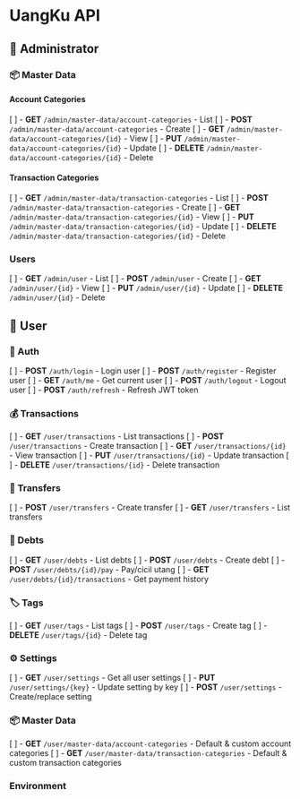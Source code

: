 # UangKu API
## 👤 Administrator
### 📦 Master Data 
#### Account Categories
[ ] - **GET**   `/admin/master-data/account-categories`               - List
[ ] - **POST**  `/admin/master-data/account-categories`               - Create
[ ] - **GET**   `/admin/master-data/account-categories/{id}`          - View
[ ] - **PUT**   `/admin/master-data/account-categories/{id}`          - Update
[ ] - **DELETE** `/admin/master-data/account-categories/{id}`         - Delete

#### Transaction Categories
[ ] - **GET**   `/admin/master-data/transaction-categories`               - List
[ ] - **POST**  `/admin/master-data/transaction-categories`               - Create
[ ] - **GET**   `/admin/master-data/transaction-categories/{id}`          - View
[ ] - **PUT**   `/admin/master-data/transaction-categories/{id}`          - Update
[ ] - **DELETE** `/admin/master-data/transaction-categories/{id}`         - Delete

### Users
[ ] - **GET**   `/admin/user`               - List
[ ] - **POST**  `/admin/user`               - Create
[ ] - **GET**   `/admin/user/{id}`          - View
[ ] - **PUT**   `/admin/user/{id}`          - Update
[ ] - **DELETE** `/admin/user/{id}`         - Delete

## 👤 User 
### 🔐 Auth
[ ] - **POST**  `/auth/login`         - Login user
[ ] - **POST**  `/auth/register`      - Register user
[ ] - **GET**   `/auth/me`            - Get current user
[ ] - **POST**  `/auth/logout`        - Logout user
[ ] - **POST**  `/auth/refresh`       - Refresh JWT token

### 💰 Transactions
[ ] - **GET**   `/user/transactions`               - List transactions
[ ] - **POST**  `/user/transactions`               - Create transaction
[ ] - **GET**   `/user/transactions/{id}`          - View transaction
[ ] - **PUT**   `/user/transactions/{id}`          - Update transaction
[ ] - **DELETE** `/user/transactions/{id}`         - Delete transaction

### 🔁 Transfers
[ ] - **POST**  `/user/transfers`                  - Create transfer
[ ] - **GET**   `/user/transfers`                  - List transfers

### 🧾 Debts
[ ] - **GET**   `/user/debts`                      - List debts
[ ] - **POST**  `/user/debts`                      - Create debt
[ ] - **POST**  `/user/debts/{id}/pay`             - Pay/cicil utang
[ ] - **GET**   `/user/debts/{id}/transactions`    - Get payment history

### 🏷️ Tags
[ ] - **GET**   `/user/tags`                       - List tags
[ ] - **POST**  `/user/tags`                       - Create tag
[ ] - **DELETE** `/user/tags/{id}`                 - Delete tag

### ⚙️ Settings
[ ] - **GET**   `/user/settings`                   - Get all user settings
[ ] - **PUT**   `/user/settings/{key}`             - Update setting by key
[ ] - **POST**  `/user/settings`                   - Create/replace setting

### 📦 Master Data
[ ] - **GET**   `/user/master-data/account-categories`  - Default & custom account categories
[ ] - **GET**   `/user/master-data/transaction-categories` - Default & custom transaction categories


### Environment
